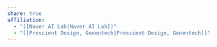 ```yaml
---
share: true
affiliation:
  - "[[Naver AI Lab|Naver AI Lab]]"
  - "[[Prescient Design, Genentech|Prescient Design, Genentech]]"
---
```

